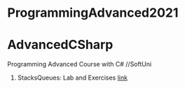 # ProgrammingAdvanced2021

# AdvancedCSharp
Programming Advanced Course with C# //SoftUni

1. StacksQueues: Lab and Exercises [link](https://github.com/kaloyanTry/ProgrammingAdvanced2021/tree/main/StacksQueues)

